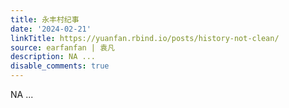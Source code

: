 ```yaml
---
title: 永丰村纪事
date: '2024-02-21'
linkTitle: https://yuanfan.rbind.io/posts/history-not-clean/
source: earfanfan | 袁凡
description: NA ...
disable_comments: true
---
```

NA ...